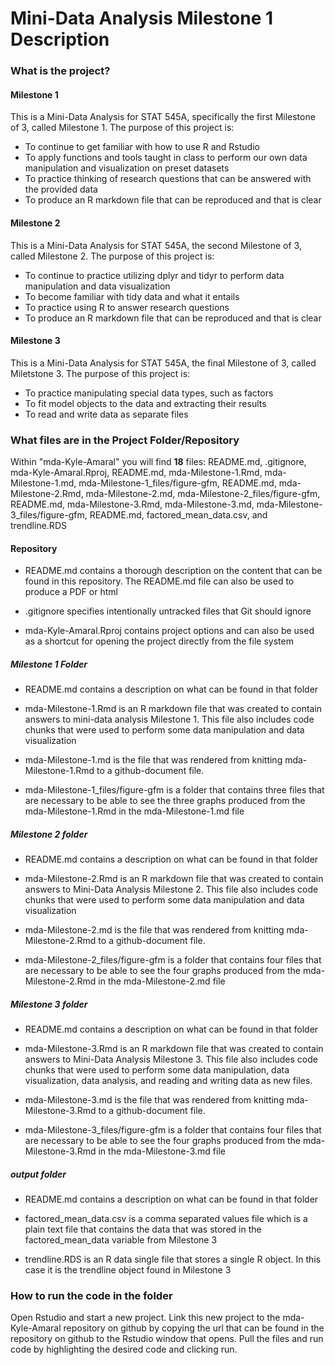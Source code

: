 # Mini-Data Analysis Milestone 1 Description

### What is the project?
#### Milestone 1
This is a Mini-Data Analysis for STAT 545A, specifically the first Milestone of 3, called Milestone 1. The purpose of this project is:
- To continue to get familiar with how to use R and Rstudio 
- To apply functions and tools taught in class to perform our own data manipulation and visualization on preset datasets
- To practice thinking of research questions that can be answered with the provided data
- To produce an R markdown file that can be reproduced and that is clear

#### Milestone 2
This is a Mini-Data Analysis for STAT 545A, the second Milestone of 3, called Milestone 2. The purpose of this project is:
- To continue to practice utilizing dplyr and tidyr to perform data manipulation and data visualization
- To become familiar with tidy data and what it entails
- To practice using R to answer research questions
- To produce an R markdown file that can be reproduced and that is clear

#### Milestone 3
This is a Mini-Data Analysis for STAT 545A, the final Milestone of 3, called Miletstone 3. The purpose of this project is:
- To practice manipulating special data types, such as factors
- To fit model objects to the data and extracting their results
- To read and write data as separate files

### What files are in the Project Folder/Repository
Within "mda-Kyle-Amaral" you will find **18** files: README.md, .gitignore, mda-Kyle-Amaral.Rproj, README.md, mda-Milestone-1.Rmd, mda-Milestone-1.md, mda-Milestone-1_files/figure-gfm, README.md, mda-Milestone-2.Rmd, mda-Milestone-2.md, mda-Milestone-2_files/figure-gfm, README.md, mda-Milestone-3.Rmd, mda-Milestone-3.md, mda-Milestone-3_files/figure-gfm, README.md, factored_mean_data.csv, and trendline.RDS

#### Repository 
- README.md contains a thorough description on the content that can be found in this repository. The README.md file can also be used to produce a PDF or html

- .gitignore specifies intentionally untracked files that Git should ignore

- mda-Kyle-Amaral.Rproj contains project options and can also be used as a shortcut for opening the project directly from the file system 

##### Milestone 1 Folder
- README.md contains a description on what can be found in that folder

- mda-Milestone-1.Rmd is an R markdown file that was created to contain answers to mini-data analysis Milestone 1. This file also includes code chunks that were used to perform some data manipulation and data visualization

- mda-Milestone-1.md is the file that was rendered from knitting mda-Milestone-1.Rmd to a github-document file.

- mda-Milestone-1_files/figure-gfm is a folder that contains three files that are necessary to be able to see the three graphs produced from the mda-Milestone-1.Rmd in the mda-Milestone-1.md file

##### Milestone 2 folder 
- README.md contains a description on what can be found in that folder

- mda-Milestone-2.Rmd is an R markdown file that was created to contain answers to Mini-Data Analysis Milestone 2. This file also includes code chunks that were used to perform some data manipulation and data visualization

- mda-Milestone-2.md is the file that was rendered from knitting mda-Milestone-2.Rmd to a github-document file.

- mda-Milestone-2_files/figure-gfm is a folder that contains four files that are necessary to be able to see the four graphs produced from the mda-Milestone-2.Rmd in the mda-Milestone-2.md file

##### Milestone 3 folder
- README.md contains a description on what can be found in that folder

- mda-Milestone-3.Rmd is an R markdown file that was created to contain answers to Mini-Data Analysis Milestone 3. This file also includes code chunks that were used to perform some data manipulation, data visualization, data analysis, and reading and writing data as new files.

- mda-Milestone-3.md is the file that was rendered from knitting mda-Milestone-3.Rmd to a github-document file.

- mda-Milestone-3_files/figure-gfm is a folder that contains four files that are necessary to be able to see the four graphs produced from the mda-Milestone-3.Rmd in the mda-Milestone-3.md file

##### output folder
- README.md contains a description on what can be found in that folder

- factored_mean_data.csv is a comma separated values file which is a plain text file that contains the data that was stored in the factored_mean_data variable from Milestone 3

- trendline.RDS is an R data single file that stores a single R object. In this case it is the trendline object found in Milestone 3

### How to run the code in the folder
Open Rstudio and start a new project. Link this new project to the mda-Kyle-Amaral repository on github by copying the url that can be found in the repository on github to the Rstudio window that opens. Pull the files and run code by highlighting the desired code and clicking run. 
